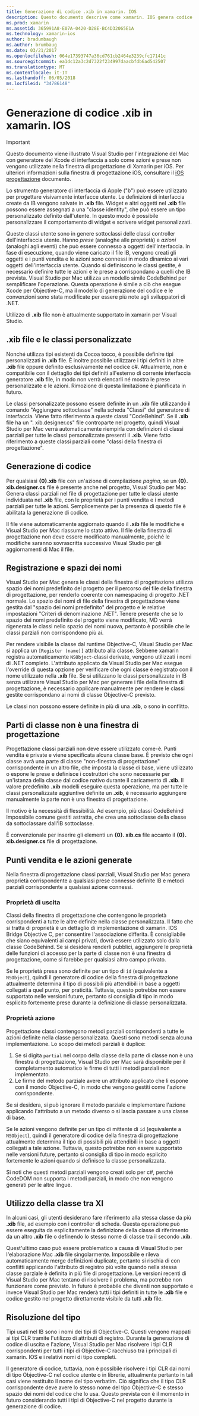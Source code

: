 ```yaml
---
title: Generazione di codice .xib in xamarin. IOS
description: Questo documento descrive come xamarin. IOS genera codice per eseguire il mapping di file .xib a c#, rendere accessibili controlli visivi a livello di codice.
ms.prod: xamarin
ms.assetid: 365991A8-E07A-0420-D28E-BC4D32065E1A
ms.technology: xamarin-ios
author: bradumbaugh
ms.author: brumbaug
ms.date: 03/21/2017
ms.openlocfilehash: 064e17393747a36cd761cb2464e3239cfc17141c
ms.sourcegitcommit: ea1dc12a3c2d7322f234997daacbfdb6ad542507
ms.translationtype: MT
ms.contentlocale: it-IT
ms.lasthandoff: 06/05/2018
ms.locfileid: "34786148"
---
```

# <a name="xib-code-generation-in-xamarinios"></a>Generazione di codice .xib in xamarin. IOS

> [!IMPORTANT]
>  Questo documento viene illustrato Visual Studio per l'integrazione del Mac con generatore del Xcode di interfaccia a solo come azioni e prese non vengono utilizzate nella finestra di progettazione di Xamarin per iOS. Per ulteriori informazioni sulla finestra di progettazione iOS, consultare il [iOS progettazione](~/ios/user-interface/designer/index.md) documento.

Lo strumento generatore di interfaccia di Apple ("b") può essere utilizzato per progettare visivamente interfacce utente. Le definizioni di interfaccia create da IB vengono salvate in **.xib** file. Widget e altri oggetti nel **.xib** file possono essere assegnati a una "classe identity", che può essere un tipo personalizzato definito dall'utente. In questo modo è possibile personalizzare il comportamento di widget e scrivere widget personalizzati.

Queste classi utente sono in genere sottoclassi delle classi controller dell'interfaccia utente. Hanno *prese* (analoghe alle proprietà) e *azioni* (analoghi agli eventi) che può essere connesso a oggetti dell'interfaccia. In fase di esecuzione, quando viene caricato il file IB, vengono creati gli oggetti e i punti vendita e le azioni sono connessi in modo dinamico ai vari oggetti dell'interfaccia utente. Quando si definiscono le classi gestite, è necessario definire tutte le azioni e le prese a corrispondano a quelli che IB prevista. Visual Studio per Mac utilizza un modello simile CodeBehind per semplificare l'operazione. Questa operazione è simile a ciò che esegue Xcode per Objective-C, ma il modello di generazione del codice e le convenzioni sono stata modificate per essere più note agli sviluppatori di .NET.

Utilizzo di **.xib** file non è attualmente supportato in xamarin per Visual Studio.

## <a name="xib-files-and-custom-classes"></a>.xib file e le classi personalizzate

Nonché utilizza tipi esistenti da Cocoa tocco, è possibile definire tipi personalizzati in **.xib** file. È inoltre possibile utilizzare i tipi definiti in altre **.xib** file oppure definito esclusivamente nel codice c#. Attualmente, non è compatibile con il dettaglio dei tipi definiti all'esterno di corrente interfaccia generatore **.xib** file, in modo non verrà elencarli né mostra le prese personalizzate e le azioni. Rimozione di questa limitazione è pianificata in futuro.

Le classi personalizzate possono essere definite in un **.xib** file utilizzando il comando "Aggiungere sottoclasse" nella scheda "Classi" del generatore di interfaccia. Viene fatto riferimento a queste classi "CodeBehind". Se il **.xib** file ha un ". xib.designer.cs" file controparte nel progetto, quindi Visual Studio per Mac verrà automaticamente riempirla con definizioni di classi parziali per tutte le classi personalizzate presenti il **.xib**. Viene fatto riferimento a queste classi parziali come "classi della finestra di progettazione".

## <a name="generating-code"></a>Generazione di codice

Per qualsiasi  **{0}.xib** file con un'azione di compilazione *pagina*, se un  **{0}. xib.designer.cs** file è presente anche nel progetto, Visual Studio per Mac Genera classi parziali nel file di progettazione per tutte le classi utente individuata nel **.xib** file, con le proprietà per i punti vendita e i metodi parziali per tutte le azioni. Semplicemente per la presenza di questo file è abilitata la generazione di codice.

Il file viene automaticamente aggiornato quando il **.xib** file le modifiche e Visual Studio per Mac riassume lo stato attivo. Il file della finestra di progettazione non deve essere modificato manualmente, poiché le modifiche saranno sovrascritta successivo Visual Studio per gli aggiornamenti di Mac il file.

## <a name="registration-and-namespaces"></a>Registrazione e spazi dei nomi

Visual Studio per Mac genera le classi della finestra di progettazione utilizza spazio dei nomi predefinito del progetto per il percorso del file della finestra di progettazione, per renderlo coerente con namespacing di progetto .NET normale. Lo spazio dei nomi di file della finestra di progettazione viene gestita dal "spazio dei nomi predefinito" del progetto e le relative impostazioni "Criteri di denominazione .NET". Tenere presente che se lo spazio dei nomi predefinito del progetto viene modificato, MD verrà rigenerata le classi nello spazio dei nomi nuova, pertanto è possibile che le classi parziali non corrispondono più ai.

Per rendere visibile la classe dal runtime Objective-C, Visual Studio per Mac si applica un `[Register (name)]` attributo alla classe. Sebbene xamarin registra automaticamente `NSObject`-classi derivate, vengono utilizzati i nomi di .NET completo. L'attributo applicato da Visual Studio per Mac esegue l'override di questa opzione per verificare che ogni classe è registrato con il nome utilizzato nella **.xib** file. Se si utilizzano le classi personalizzate in IB senza utilizzare Visual Studio per Mac per generare i file della finestra di progettazione, è necessario applicare manualmente per rendere le classi gestite corrispondano ai nomi di classe Objective-C previsto.

Le classi non possono essere definite in più di una **.xib**, o sono in conflitto.

## <a name="non-designer-class-parts"></a>Parti di classe non è una finestra di progettazione

Progettazione classi parziali non deve essere utilizzato come-è. Punti vendita è private e viene specificata alcuna classe base. È previsto che ogni classe avrà una parte di classe "non-finestra di progettazione" corrispondente in un altro file, che imposta la classe di base, viene utilizzato o espone le prese e definisce i costruttori che sono necessarie per un'istanza della classe dal codice nativo durante il caricamento di **.xib**. Il valore predefinito **.xib** modelli eseguire questa operazione, ma per tutte le classi personalizzate aggiuntive definite un **.xib**, è necessario aggiungere manualmente la parte non è una finestra di progettazione.

Il motivo è la necessità di flessibilità. Ad esempio, più classi CodeBehind Impossibile comune gestiti astratta, che crea una sottoclasse della classe da sottoclassare dall'IB sottoclasse.

È convenzionale per inserire gli elementi un  **{0}. xib.cs** file accanto il  **{0}. xib.designer.cs** file di progettazione.

<a name="generated" />

## <a name="generated-actions-and-outlets"></a>Punti vendita e le azioni generate

Nella finestra di progettazione classi parziali, Visual Studio per Mac genera proprietà corrispondente a qualsiasi prese connesse definite IB e metodi parziali corrispondente a qualsiasi azione connessi.

### <a name="outlet-properties"></a>Proprietà di uscita

Classi della finestra di progettazione che contengono le proprietà corrispondenti a tutte le altre definite nella classe personalizzata. Il fatto che si tratta di proprietà è un dettaglio di implementazione di xamarin. IOS Bridge Objective C, per consentire l'associazione differita. È consigliabile che siano equivalenti ai campi privati, dovrà essere utilizzato solo dalla classe CodeBehind. Se si desidera renderli pubblici, aggiungere le proprietà delle funzioni di accesso per la parte di classe non è una finestra di progettazione, come si farebbe per qualsiasi altro campo privato.

Se le proprietà presa sono definite per un tipo di `id` (equivalente a `NSObject`), quindi il generatore di codice della finestra di progettazione attualmente determina il tipo di possibili più attendibili in base a oggetti collegati a quel punto, per praticità.
Tuttavia, questo potrebbe non essere supportato nelle versioni future, pertanto si consiglia di tipo in modo esplicito fortemente prese durante la definizione di classe personalizzata.

### <a name="action-properties"></a>Proprietà azione

Progettazione classi contengono metodi parziali corrispondenti a tutte le azioni definite nella classe personalizzata. Questi sono metodi senza alcuna implementazione. Lo scopo dei metodi parziali è duplice:

1.  Se si digita `partial` nel corpo della classe della parte di classe non è una finestra di progettazione, Visual Studio per Mac sarà disponibile per il completamento automatico le firme di tutti i metodi parziali non implementato.
2.  Le firme del metodo parziale avere un attributo applicato che li espone con il mondo Objective-C, in modo che vengono gestiti come l'azione corrispondente.


Se si desidera, si può ignorare il metodo parziale e implementare l'azione applicando l'attributo a un metodo diverso o si lascia passare a una classe di base.

Se le azioni vengono definite per un tipo di mittente di `id` (equivalente a `NSObject`), quindi il generatore di codice della finestra di progettazione attualmente determina il tipo di possibili più attendibili in base a oggetti collegati a tale azione. Tuttavia, questo potrebbe non essere supportato nelle versioni future, pertanto si consiglia di tipo in modo esplicito fortemente le azioni quando si definisce la classe personalizzata.

Si noti che questi metodi parziali vengono creati solo per c#, perché CodeDOM non supporta i metodi parziali, in modo che non vengono generati per le altre lingue.

## <a name="cross-xib-class-usage"></a>Utilizzo della classe tra XI

In alcuni casi, gli utenti desiderano fare riferimento alla stessa classe da più **.xib** file, ad esempio con i controller di scheda. Questa operazione può essere eseguita da esplicitamente la definizione della classe di riferimento da un altro **.xib** file o definendo lo stesso nome di classe tra il secondo **.xib**.

Quest'ultimo caso può essere problematico a causa di Visual Studio per l'elaborazione Mac **.xib** file singolarmente. Impossibile e rileva automaticamente merge definizioni duplicate, pertanto si rischia di con conflitti applicando l'attributo di registro più volte quando nella stessa classe parziale è definita in più file di progettazione. Le versioni recenti di Visual Studio per Mac tentano di risolvere il problema, ma potrebbe non funzionare come previsto. In futuro è probabile che diventi non supportato e invece Visual Studio per Mac renderà tutti i tipi definiti in tutte le **.xib** file e codice gestito nel progetto direttamente visibile da tutti **.xib** file.

## <a name="type-resolution"></a>Risoluzione del tipo

Tipi usati nel IB sono i nomi dei tipi di Objective-C. Questi vengono mappati ai tipi CLR tramite l'utilizzo di attributi di registro. Durante la generazione di codice di uscita e l'azione, Visual Studio per Mac risolvere i tipi CLR corrispondenti per tutti i tipi di Objective-C racchiuso tra i principali di xamarin. IOS e i relativi nomi di tipo completi.

Il generatore di codice, tuttavia, non è possibile risolvere i tipi CLR dai nomi di tipo Objective-C nel codice utente o in librerie, attualmente pertanto in tali casi viene restituito il nome del tipo verbatim. Ciò significa che il tipo CLR corrispondente deve avere lo stesso nome del tipo Objective-C e stesso spazio dei nomi del codice che lo usa. Questo prevista con è il momento in futuro considerando tutti i tipi di Objective-C nel progetto durante la generazione di codice.
